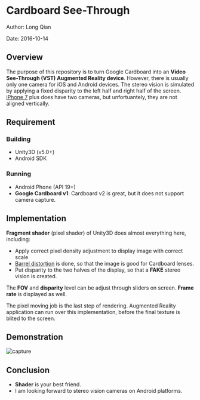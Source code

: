 Cardboard See-Through
===
Author: Long Qian

Date: 2016-10-14

## Overview
The purpose of this repository is to turn Google Cardboard into an **Video See-Through (VST) Augmented Reality device**. However, there is usually only one camera for iOS and Android devices. The stereo vision is simulated by applying a fixed disparity to the left half and right half of the screen. [iPhone 7](http://www.apple.com/iphone-7/specs/) plus does have two cameras, but unfortuantely, they are not aligned vertically.

## Requirement
### Building
* Unity3D (v5.0+)
* Android SDK

### Running
* Android Phone (API 19+)
* **Google Cardboard v1**: Cardboard v2 is great, but it does not support camera capture. 

## Implementation
**Fragment shader** (pixel shader) of Unity3D does almost everything here, including:

* Apply correct pixel density adjustment to display image with correct scale
* [Barrel distortion](https://en.wikipedia.org/wiki/Distortion_(optics)) is done, so that the image is good for Cardboard lenses.
* Put disparity to the two halves of the display, so that a **FAKE** stereo vision is created.

The **FOV** and **disparity** level can be adjust through sliders on screen. **Frame rate** is displayed as well.

The pixel moving job is the last step of rendering. Augmented Reality application can run over this implementation, before the final texture is blited to the screen.

## Demonstration

![capture](capture.png "Example")

## Conclusion
* **Shader** is your best friend.
* I am looking forward to stereo vision cameras on Android platforms.


